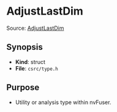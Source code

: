 # AdjustLastDim

Source: [AdjustLastDim](../../../csrc/type.h)

## Synopsis
- **Kind**: struct
- **File**: `csrc/type.h`

## Purpose
- Utility or analysis type within nvFuser.

